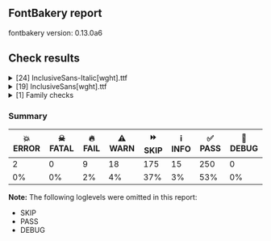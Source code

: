 ## FontBakery report

fontbakery version: 0.13.0a6





## Check results



<details><summary>[24] InclusiveSans-Italic[wght].ttf</summary>
<div>
<details>
    <summary>💥 <b>ERROR</b> Check if the axes match between the font and the Google Fonts version. <a href="https://fontbakery.readthedocs.io/en/stable/fontbakery/checks/vendorspecific.googlefonts.axes_match.html#"></a></summary>
    <div>







* 💥 **ERROR** <p>Failed with KeyError: 'fvar'</p>
<pre><code>  File &quot;/Users/marichalemma/Google/env/lib/python3.12/site-packages/fontbakery/checkrunner.py&quot;, line 213, in _run_check
    subresults = list(subresults)
                 ^^^^^^^^^^^^^^^^
  File &quot;/Users/marichalemma/Google/env/lib/python3.12/site-packages/fontbakery/checks/vendorspecific/googlefonts/axes_match.py&quot;, line 15, in check_axes_match
    a.axisTag: (a.minValue, a.maxValue) for a in remote_style[&quot;fvar&quot;].axes
                                                 ~~~~~~~~~~~~^^^^^^^^
  File &quot;/Users/marichalemma/Google/env/lib/python3.12/site-packages/fontTools/ttLib/ttFont.py&quot;, line 461, in __getitem__
    table = self._readTable(tag)
            ^^^^^^^^^^^^^^^^^^^^
  File &quot;/Users/marichalemma/Google/env/lib/python3.12/site-packages/fontTools/ttLib/ttFont.py&quot;, line 468, in _readTable
    data = self.reader[tag]
           ~~~~~~~~~~~^^^^^
  File &quot;/Users/marichalemma/Google/env/lib/python3.12/site-packages/fontTools/ttLib/sfnt.py&quot;, line 109, in __getitem__
    entry = self.tables[Tag(tag)]
            ~~~~~~~~~~~^^^^^^^^^^

</code></pre>
 [code: failed-check]



</div>
</details>

<details>
    <summary>🔥 <b>FAIL</b> Checking OS/2 fsSelection value. <a href="https://fontbakery.readthedocs.io/en/stable/fontbakery/checks/opentype.fsselection.html#"></a></summary>
    <div>







* 🔥 **FAIL** <p>OS/2 fsSelection REGULAR bit should be unset.</p>
 [code: bad-REGULAR]



* 🔥 **FAIL** <p>OS/2 fsSelection ITALIC bit should be set.</p>
 [code: bad-ITALIC]





</div>
</details>

<details>
    <summary>🔥 <b>FAIL</b> Checking post.italicAngle value. <a href="https://fontbakery.readthedocs.io/en/stable/fontbakery/checks/opentype.italic_angle.html#"></a></summary>
    <div>







* 🔥 **FAIL** <p>Font is italic, so post.italicAngle should be non-zero.</p>
 [code: zero-italic]



</div>
</details>

<details>
    <summary>🔥 <b>FAIL</b> Checking head.macStyle value. <a href="https://fontbakery.readthedocs.io/en/stable/fontbakery/checks/opentype.mac_style.html#"></a></summary>
    <div>







* 🔥 **FAIL** <p>head macStyle ITALIC bit should be set.</p>
 [code: bad-ITALIC]





</div>
</details>

<details>
    <summary>🔥 <b>FAIL</b> Font contains '.notdef' as its first glyph? <a href="https://fontbakery.readthedocs.io/en/stable/fontbakery/checks/mandatory_glyphs.html#"></a></summary>
    <div>







* 🔥 **FAIL** <p>The '.notdef' glyph should contain a drawing, but it is blank.</p>
 [code: notdef-is-blank]



</div>
</details>

<details>
    <summary>🔥 <b>FAIL</b> Check name table IDs 1, 2, 16, 17 to conform to Italic style. <a href="https://fontbakery.readthedocs.io/en/stable/fontbakery/checks/name.italic_names.html#"></a></summary>
    <div>







* 🔥 **FAIL** <p>Name ID 1 (Family Name) must not contain 'Italic'.</p>
 [code: bad-familyname]



* 🔥 **FAIL** <p>Name ID 2 (Subfamily Name) does not conform to specs. Only R/I/B/BI are allowed.
Got: 'Regular'.</p>
 [code: bad-subfamilyname]



</div>
</details>

<details>
    <summary>🔥 <b>FAIL</b> Space and non-breaking space have the same width? <a href="https://fontbakery.readthedocs.io/en/stable/fontbakery/checks/whitespace_widths.html#"></a></summary>
    <div>







* 🔥 **FAIL** <p>Space and non-breaking space have differing width: The space glyph named space is 200 font units wide, non-breaking space named (uni00A0) is 600 font units wide, and both should be positive and the same. GlyphsApp has &quot;Sidebearing arithmetic&quot; (<a href="https://glyphsapp.com/tutorials/spacing">https://glyphsapp.com/tutorials/spacing</a>) which allows you to set the non-breaking space width to always equal the space width.</p>
 [code: different-widths]



</div>
</details>

<details>
    <summary>🔥 <b>FAIL</b> Check font names are correct <a href="https://fontbakery.readthedocs.io/en/stable/fontbakery/checks/vendorspecific.googlefonts.font_names.html#"></a></summary>
    <div>







* 🔥 **FAIL** <p>Font names are incorrect:</p>
<table>
<thead>
<tr>
<th align="left">nameID</th>
<th align="left">current</th>
<th align="left">expected</th>
</tr>
</thead>
<tbody>
<tr>
<td align="left">Family Name</td>
<td align="left"><strong>Inclusive Sans Italic</strong></td>
<td align="left"><strong>Inclusive Sans</strong></td>
</tr>
<tr>
<td align="left">Subfamily Name</td>
<td align="left"><strong>Regular</strong></td>
<td align="left"><strong>Italic</strong></td>
</tr>
<tr>
<td align="left">Full Name</td>
<td align="left">Inclusive Sans Italic</td>
<td align="left">Inclusive Sans Italic</td>
</tr>
<tr>
<td align="left">Postscript Name</td>
<td align="left">InclusiveSans-Italic</td>
<td align="left">InclusiveSans-Italic</td>
</tr>
<tr>
<td align="left">Typographic Family Name</td>
<td align="left"><strong>Inclusive Sans</strong></td>
<td align="left"><strong>N/A</strong></td>
</tr>
<tr>
<td align="left">Typographic Subfamily Name</td>
<td align="left"><strong>Italic</strong></td>
<td align="left"><strong>N/A</strong></td>
</tr>
</tbody>
</table>
 [code: bad-names]



</div>
</details>

<details>
    <summary>⚠️ <b>WARN</b> Check accent of Lcaron, dcaron, lcaron, tcaron <a href="https://fontbakery.readthedocs.io/en/stable/fontbakery/checks/alt_caron.html#"></a></summary>
    <div>









* ⚠️ **WARN** <p>dcaron is decomposed and therefore could not be checked. Please check manually.</p>
 [code: decomposed-outline]



* ⚠️ **WARN** <p>lcaron is decomposed and therefore could not be checked. Please check manually.</p>
 [code: decomposed-outline]



* ⚠️ **WARN** <p>tcaron is decomposed and therefore could not be checked. Please check manually.</p>
 [code: decomposed-outline]



</div>
</details>

<details>
    <summary>⚠️ <b>WARN</b> Ensure variable fonts include an avar table. <a href="https://fontbakery.readthedocs.io/en/stable/fontbakery/checks/mandatory_avar_table.html#"></a></summary>
    <div>







* ⚠️ **WARN** <p>This variable font does not have an avar table. Most variable fonts should include an avar table to correctly define axes progression rates.</p>
 [code: missing-avar]



</div>
</details>

<details>
    <summary>⚠️ <b>WARN</b> Check math signs have the same width. <a href="https://fontbakery.readthedocs.io/en/stable/fontbakery/checks/math_signs_width.html#"></a></summary>
    <div>







* ⚠️ **WARN** <p>The most common width is 573 among a set of 3 math glyphs.
The following math glyphs have a different width, though:</p>
<p>Width = 614:
plus, equal</p>
<p>Width = 552:
greater, less</p>
<p>Width = 556:
multiply</p>
 [code: width-outliers]



</div>
</details>

<details>
    <summary>⚠️ <b>WARN</b> Validate size, and resolution of article images, and ensure article page has minimum length and includes visual assets. <a href="https://fontbakery.readthedocs.io/en/stable/fontbakery/checks/vendorspecific.googlefonts.article.images.html#"></a></summary>
    <div>







* ⚠️ **WARN** <p>Family metadata at . does not have an article.</p>
 [code: lacks-article]



</div>
</details>

<details>
    <summary>⚠️ <b>WARN</b> Check for codepoints not covered by METADATA subsets. <a href="https://fontbakery.readthedocs.io/en/stable/fontbakery/checks/vendorspecific.googlefonts.metadata.unreachable_subsetting.html#"></a></summary>
    <div>







* ⚠️ **WARN** <p>The following codepoints supported by the font are not covered by
any subsets defined in the font's metadata file, and will never
be served. You can solve this by either manually adding additional
subset declarations to METADATA.pb, or by editing the glyphset
definitions.</p>
<ul>
<li>U+02C7 CARON: try adding one of: yi, canadian-aboriginal, tifinagh</li>
<li>U+02D8 BREVE: try adding one of: yi, canadian-aboriginal</li>
<li>U+02D9 DOT ABOVE: try adding one of: yi, canadian-aboriginal</li>
<li>U+02DB OGONEK: try adding one of: yi, canadian-aboriginal</li>
<li>U+02DD DOUBLE ACUTE ACCENT: not included in any glyphset definition</li>
<li>U+0302 COMBINING CIRCUMFLEX ACCENT: try adding one of: math, cherokee, coptic, tifinagh</li>
<li>U+0306 COMBINING BREVE: try adding one of: old-permic, tifinagh</li>
<li>U+0307 COMBINING DOT ABOVE: try adding one of: tai-le, old-permic, canadian-aboriginal, malayalam, tifinagh, math, syriac, coptic</li>
<li>U+030A COMBINING RING ABOVE: try adding syriac</li>
<li>U+030B COMBINING DOUBLE ACUTE ACCENT: try adding one of: cherokee, osage
18 more.</li>
</ul>
<p>Use -F or --full-lists to disable shortening of long lists.</p>
<p>Or you can add the above codepoints to one of the subsets supported by the font: <code>latin</code>, <code>latin-ext</code>, <code>vietnamese</code></p>
 [code: unreachable-subsetting]



</div>
</details>

<details>
    <summary>⚠️ <b>WARN</b> Ensure dotted circle glyph is present and can attach marks. <a href="https://fontbakery.readthedocs.io/en/stable/fontbakery/checks/shaping.utils.html#"></a></summary>
    <div>







* ⚠️ **WARN** <p>No dotted circle glyph present</p>
 [code: missing-dotted-circle]



</div>
</details>

<details>
    <summary>⚠️ <b>WARN</b> Ensure soft_dotted characters lose their dot when combined with marks that replace the dot. <a href="https://fontbakery.readthedocs.io/en/stable/fontbakery/checks/shaping.utils.html#"></a></summary>
    <div>







* ⚠️ **WARN** <p>The dot of soft dotted characters used in orthographies <em>must</em> disappear in the following strings: į̀ į́ į̂ į̃ į̄ į̌ ị̀ ị́ ị̂ ị̃ ị̄</p>
<p>The dot of soft dotted characters <em>should</em> disappear in other cases, for example: į̆ į̇ į̈ į̉ į̊ į̋ į̒ į̛̀ į̛́ į̛̂ į̛̃ į̛̄ į̛̆ į̛̇ į̛̈ į̛̉ į̛̊ į̛̋ į̛̌ į̛̒</p>
<p>Your font fully covers the following languages that require the soft-dotted feature: Lithuanian (Latn, 2,357,094 speakers), Dutch (Latn, 31,709,104 speakers).</p>
<p>Your font does <em>not</em> cover the following languages that require the soft-dotted feature: Ijo, Southeast (Latn, 2,471,000 speakers), Mundani (Latn, 34,000 speakers), Gulay (Latn, 250,478 speakers), Makaa (Latn, 221,000 speakers), Nateni (Latn, 100,000 speakers), Lugbara (Latn, 2,200,000 speakers), Igbo (Latn, 27,823,640 speakers), Ukrainian (Cyrl, 29,273,587 speakers), Vute (Latn, 21,000 speakers), Nzakara (Latn, 50,000 speakers), Ebira (Latn, 2,200,000 speakers), Dan (Latn, 1,099,244 speakers), Ma’di (Latn, 584,000 speakers), Koonzime (Latn, 40,000 speakers), Avokaya (Latn, 100,000 speakers), Cicipu (Latn, 44,000 speakers), Bafut (Latn, 158,146 speakers), Kom (Latn, 360,685 speakers), South Central Banda (Latn, 244,000 speakers), Bete-Bendi (Latn, 100,000 speakers), Ekpeye (Latn, 226,000 speakers), Belarusian (Cyrl, 10,064,517 speakers), Mango (Latn, 77,000 speakers), Dii (Latn, 71,000 speakers), Ngbaka (Latn, 1,020,000 speakers), Sar (Latn, 500,000 speakers), Kpelle, Guinea (Latn, 622,000 speakers), Fur (Latn, 1,230,163 speakers), Navajo (Latn, 166,319 speakers), Zapotec (Latn, 490,000 speakers), Yala (Latn, 200,000 speakers), Ejagham (Latn, 120,000 speakers), Southern Kisi (Latn, 360,000 speakers), Mfumte (Latn, 79,000 speakers), Aghem (Latn, 38,843 speakers), Basaa (Latn, 332,940 speakers).</p>
 [code: soft-dotted]



</div>
</details>

<details>
    <summary>⚠️ <b>WARN</b> Ensure fonts have ScriptLangTags declared on the 'meta' table. <a href="https://fontbakery.readthedocs.io/en/stable/fontbakery/checks/vendorspecific.googlefonts.meta.script_lang_tags.html#"></a></summary>
    <div>







* ⚠️ **WARN** <p>This font file does not have a 'meta' table.</p>
 [code: lacks-meta-table]



</div>
</details>

<details>
    <summary>⚠️ <b>WARN</b> Checking OS/2 achVendID. <a href="https://fontbakery.readthedocs.io/en/stable/fontbakery/checks/vendorspecific.googlefonts.vendor_id.html#"></a></summary>
    <div>







* ⚠️ **WARN** <p>OS/2 VendorID value 'NONE' is not yet recognized. If you registered it recently, then it's safe to ignore this warning message. Otherwise, you should set it to your own unique 4 character code, and register it with Microsoft at <a href="https://www.microsoft.com/typography/links/vendorlist.aspx">https://www.microsoft.com/typography/links/vendorlist.aspx</a></p>
 [code: unknown]



</div>
</details>

<details>
    <summary>ℹ️ <b>INFO</b> List all superfamily filepaths <a href="https://fontbakery.readthedocs.io/en/stable/fontbakery/checks/superfamily.list.html#"></a></summary>
    <div>







* ℹ️ **INFO** <p>.</p>
 [code: family-path]



</div>
</details>

<details>
    <summary>ℹ️ <b>INFO</b> EPAR table present in font? <a href="https://fontbakery.readthedocs.io/en/stable/fontbakery/checks/epar.html#"></a></summary>
    <div>







* ℹ️ **INFO** <p>EPAR table not present in font. To learn more see <a href="https://github.com/fonttools/fontbakery/issues/818">https://github.com/fonttools/fontbakery/issues/818</a></p>
 [code: lacks-EPAR]



</div>
</details>

<details>
    <summary>ℹ️ <b>INFO</b> Show hinting filesize impact. <a href="https://fontbakery.readthedocs.io/en/stable/fontbakery/checks/hinting_impact.html#"></a></summary>
    <div>







* ℹ️ **INFO** <p>Hinting filesize impact:</p>
<table>
<thead>
<tr>
<th align="left"></th>
<th align="right">InclusiveSans-Italic[wght].ttf</th>
</tr>
</thead>
<tbody>
<tr>
<td align="left">Dehinted Size</td>
<td align="right">91.8kb</td>
</tr>
<tr>
<td align="left">Hinted Size</td>
<td align="right">91.8kb</td>
</tr>
<tr>
<td align="left">Increase</td>
<td align="right">24 bytes</td>
</tr>
<tr>
<td align="left">Change</td>
<td align="right">0.0 %</td>
</tr>
</tbody>
</table>
 [code: size-impact]



</div>
</details>

<details>
    <summary>ℹ️ <b>INFO</b> Font contains all required tables? <a href="https://fontbakery.readthedocs.io/en/stable/fontbakery/checks/required_tables.html#"></a></summary>
    <div>







* ℹ️ **INFO** <p>This font contains the following optional tables:</p>
<pre><code>- loca

- prep

- GPOS

- GSUB

- gasp
</code></pre>
 [code: optional-tables]





</div>
</details>

<details>
    <summary>ℹ️ <b>INFO</b> Check for presence of an ARTICLE.en_us.html file <a href="https://fontbakery.readthedocs.io/en/stable/fontbakery/checks/vendorspecific.googlefonts.description.has_article.html#"></a></summary>
    <div>







* ℹ️ **INFO** <p>This font doesn't have an ARTICLE.en_us.html file.</p>
 [code: missing-article]



</div>
</details>

<details>
    <summary>ℹ️ <b>INFO</b> Is the Grid-fitting and Scan-conversion Procedure ('gasp') table set to optimize rendering? <a href="https://fontbakery.readthedocs.io/en/stable/fontbakery/checks/vendorspecific.googlefonts.gasp.html#"></a></summary>
    <div>







* ℹ️ **INFO** <p>These are the ppm ranges declared on the gasp table:</p>
<p>PPM &lt;= 65535:
flag = 0x0F
- Use grid-fitting
- Use grayscale rendering
- Use gridfitting with ClearType symmetric smoothing
- Use smoothing along multiple axes with ClearType®</p>
 [code: ranges]



</div>
</details>

<details>
    <summary>ℹ️ <b>INFO</b> Font has old ttfautohint applied? <a href="https://fontbakery.readthedocs.io/en/stable/fontbakery/checks/vendorspecific.googlefonts.old_ttfautohint.html#"></a></summary>
    <div>







* ℹ️ **INFO** <p>Could not detect which version of ttfautohint was used in this font. It is typically specified as a comment in the font version entries of the 'name' table. Such font version strings are currently: ['Version 2.002']</p>
 [code: version-not-detected]



</div>
</details>
</div>
</details>

<details><summary>[19] InclusiveSans[wght].ttf</summary>
<div>
<details>
    <summary>💥 <b>ERROR</b> Check if the axes match between the font and the Google Fonts version. <a href="https://fontbakery.readthedocs.io/en/stable/fontbakery/checks/vendorspecific.googlefonts.axes_match.html#"></a></summary>
    <div>







* 💥 **ERROR** <p>Failed with KeyError: 'fvar'</p>
<pre><code>  File &quot;/Users/marichalemma/Google/env/lib/python3.12/site-packages/fontbakery/checkrunner.py&quot;, line 213, in _run_check
    subresults = list(subresults)
                 ^^^^^^^^^^^^^^^^
  File &quot;/Users/marichalemma/Google/env/lib/python3.12/site-packages/fontbakery/checks/vendorspecific/googlefonts/axes_match.py&quot;, line 15, in check_axes_match
    a.axisTag: (a.minValue, a.maxValue) for a in remote_style[&quot;fvar&quot;].axes
                                                 ~~~~~~~~~~~~^^^^^^^^
  File &quot;/Users/marichalemma/Google/env/lib/python3.12/site-packages/fontTools/ttLib/ttFont.py&quot;, line 461, in __getitem__
    table = self._readTable(tag)
            ^^^^^^^^^^^^^^^^^^^^
  File &quot;/Users/marichalemma/Google/env/lib/python3.12/site-packages/fontTools/ttLib/ttFont.py&quot;, line 468, in _readTable
    data = self.reader[tag]
           ~~~~~~~~~~~^^^^^
  File &quot;/Users/marichalemma/Google/env/lib/python3.12/site-packages/fontTools/ttLib/sfnt.py&quot;, line 109, in __getitem__
    entry = self.tables[Tag(tag)]
            ~~~~~~~~~~~^^^^^^^^^^

</code></pre>
 [code: failed-check]



</div>
</details>

<details>
    <summary>🔥 <b>FAIL</b> Font contains '.notdef' as its first glyph? <a href="https://fontbakery.readthedocs.io/en/stable/fontbakery/checks/mandatory_glyphs.html#"></a></summary>
    <div>







* 🔥 **FAIL** <p>The '.notdef' glyph should contain a drawing, but it is blank.</p>
 [code: notdef-is-blank]



</div>
</details>

<details>
    <summary>🔥 <b>FAIL</b> Space and non-breaking space have the same width? <a href="https://fontbakery.readthedocs.io/en/stable/fontbakery/checks/whitespace_widths.html#"></a></summary>
    <div>







* 🔥 **FAIL** <p>Space and non-breaking space have differing width: The space glyph named space is 200 font units wide, non-breaking space named (uni00A0) is 600 font units wide, and both should be positive and the same. GlyphsApp has &quot;Sidebearing arithmetic&quot; (<a href="https://glyphsapp.com/tutorials/spacing">https://glyphsapp.com/tutorials/spacing</a>) which allows you to set the non-breaking space width to always equal the space width.</p>
 [code: different-widths]



</div>
</details>

<details>
    <summary>⚠️ <b>WARN</b> Check accent of Lcaron, dcaron, lcaron, tcaron <a href="https://fontbakery.readthedocs.io/en/stable/fontbakery/checks/alt_caron.html#"></a></summary>
    <div>









* ⚠️ **WARN** <p>dcaron is decomposed and therefore could not be checked. Please check manually.</p>
 [code: decomposed-outline]



* ⚠️ **WARN** <p>lcaron is decomposed and therefore could not be checked. Please check manually.</p>
 [code: decomposed-outline]



* ⚠️ **WARN** <p>tcaron is decomposed and therefore could not be checked. Please check manually.</p>
 [code: decomposed-outline]



</div>
</details>

<details>
    <summary>⚠️ <b>WARN</b> Ensure variable fonts include an avar table. <a href="https://fontbakery.readthedocs.io/en/stable/fontbakery/checks/mandatory_avar_table.html#"></a></summary>
    <div>







* ⚠️ **WARN** <p>This variable font does not have an avar table. Most variable fonts should include an avar table to correctly define axes progression rates.</p>
 [code: missing-avar]



</div>
</details>

<details>
    <summary>⚠️ <b>WARN</b> Check math signs have the same width. <a href="https://fontbakery.readthedocs.io/en/stable/fontbakery/checks/math_signs_width.html#"></a></summary>
    <div>







* ⚠️ **WARN** <p>The most common width is 573 among a set of 3 math glyphs.
The following math glyphs have a different width, though:</p>
<p>Width = 614:
plus, equal</p>
<p>Width = 552:
greater, less</p>
<p>Width = 556:
multiply</p>
 [code: width-outliers]



</div>
</details>

<details>
    <summary>⚠️ <b>WARN</b> Validate size, and resolution of article images, and ensure article page has minimum length and includes visual assets. <a href="https://fontbakery.readthedocs.io/en/stable/fontbakery/checks/vendorspecific.googlefonts.article.images.html#"></a></summary>
    <div>







* ⚠️ **WARN** <p>Family metadata at . does not have an article.</p>
 [code: lacks-article]



</div>
</details>

<details>
    <summary>⚠️ <b>WARN</b> Check for codepoints not covered by METADATA subsets. <a href="https://fontbakery.readthedocs.io/en/stable/fontbakery/checks/vendorspecific.googlefonts.metadata.unreachable_subsetting.html#"></a></summary>
    <div>







* ⚠️ **WARN** <p>The following codepoints supported by the font are not covered by
any subsets defined in the font's metadata file, and will never
be served. You can solve this by either manually adding additional
subset declarations to METADATA.pb, or by editing the glyphset
definitions.</p>
<ul>
<li>U+02C7 CARON: try adding one of: yi, canadian-aboriginal, tifinagh</li>
<li>U+02D8 BREVE: try adding one of: yi, canadian-aboriginal</li>
<li>U+02D9 DOT ABOVE: try adding one of: yi, canadian-aboriginal</li>
<li>U+02DB OGONEK: try adding one of: yi, canadian-aboriginal</li>
<li>U+02DD DOUBLE ACUTE ACCENT: not included in any glyphset definition</li>
<li>U+0302 COMBINING CIRCUMFLEX ACCENT: try adding one of: math, cherokee, coptic, tifinagh</li>
<li>U+0306 COMBINING BREVE: try adding one of: old-permic, tifinagh</li>
<li>U+0307 COMBINING DOT ABOVE: try adding one of: tai-le, old-permic, canadian-aboriginal, malayalam, tifinagh, math, syriac, coptic</li>
<li>U+030A COMBINING RING ABOVE: try adding syriac</li>
<li>U+030B COMBINING DOUBLE ACUTE ACCENT: try adding one of: cherokee, osage
18 more.</li>
</ul>
<p>Use -F or --full-lists to disable shortening of long lists.</p>
<p>Or you can add the above codepoints to one of the subsets supported by the font: <code>latin</code>, <code>latin-ext</code>, <code>vietnamese</code></p>
 [code: unreachable-subsetting]



</div>
</details>

<details>
    <summary>⚠️ <b>WARN</b> Ensure dotted circle glyph is present and can attach marks. <a href="https://fontbakery.readthedocs.io/en/stable/fontbakery/checks/shaping.utils.html#"></a></summary>
    <div>







* ⚠️ **WARN** <p>No dotted circle glyph present</p>
 [code: missing-dotted-circle]



</div>
</details>

<details>
    <summary>⚠️ <b>WARN</b> Ensure soft_dotted characters lose their dot when combined with marks that replace the dot. <a href="https://fontbakery.readthedocs.io/en/stable/fontbakery/checks/shaping.utils.html#"></a></summary>
    <div>







* ⚠️ **WARN** <p>The dot of soft dotted characters used in orthographies <em>must</em> disappear in the following strings: į̀ į́ į̂ į̃ į̄ į̌ ị̀ ị́ ị̂ ị̃ ị̄</p>
<p>The dot of soft dotted characters <em>should</em> disappear in other cases, for example: į̆ į̇ į̈ į̉ į̊ į̋ į̒ į̛̀ į̛́ į̛̂ į̛̃ į̛̄ į̛̆ į̛̇ į̛̈ į̛̉ į̛̊ į̛̋ į̛̌ į̛̒</p>
<p>Your font fully covers the following languages that require the soft-dotted feature: Lithuanian (Latn, 2,357,094 speakers), Dutch (Latn, 31,709,104 speakers).</p>
<p>Your font does <em>not</em> cover the following languages that require the soft-dotted feature: Ijo, Southeast (Latn, 2,471,000 speakers), Mundani (Latn, 34,000 speakers), Gulay (Latn, 250,478 speakers), Makaa (Latn, 221,000 speakers), Nateni (Latn, 100,000 speakers), Lugbara (Latn, 2,200,000 speakers), Igbo (Latn, 27,823,640 speakers), Ukrainian (Cyrl, 29,273,587 speakers), Vute (Latn, 21,000 speakers), Nzakara (Latn, 50,000 speakers), Ebira (Latn, 2,200,000 speakers), Dan (Latn, 1,099,244 speakers), Ma’di (Latn, 584,000 speakers), Koonzime (Latn, 40,000 speakers), Avokaya (Latn, 100,000 speakers), Cicipu (Latn, 44,000 speakers), Bafut (Latn, 158,146 speakers), Kom (Latn, 360,685 speakers), South Central Banda (Latn, 244,000 speakers), Bete-Bendi (Latn, 100,000 speakers), Ekpeye (Latn, 226,000 speakers), Belarusian (Cyrl, 10,064,517 speakers), Mango (Latn, 77,000 speakers), Dii (Latn, 71,000 speakers), Ngbaka (Latn, 1,020,000 speakers), Sar (Latn, 500,000 speakers), Kpelle, Guinea (Latn, 622,000 speakers), Fur (Latn, 1,230,163 speakers), Navajo (Latn, 166,319 speakers), Zapotec (Latn, 490,000 speakers), Yala (Latn, 200,000 speakers), Ejagham (Latn, 120,000 speakers), Southern Kisi (Latn, 360,000 speakers), Mfumte (Latn, 79,000 speakers), Aghem (Latn, 38,843 speakers), Basaa (Latn, 332,940 speakers).</p>
 [code: soft-dotted]



</div>
</details>

<details>
    <summary>⚠️ <b>WARN</b> Ensure fonts have ScriptLangTags declared on the 'meta' table. <a href="https://fontbakery.readthedocs.io/en/stable/fontbakery/checks/vendorspecific.googlefonts.meta.script_lang_tags.html#"></a></summary>
    <div>







* ⚠️ **WARN** <p>This font file does not have a 'meta' table.</p>
 [code: lacks-meta-table]



</div>
</details>

<details>
    <summary>⚠️ <b>WARN</b> Checking OS/2 achVendID. <a href="https://fontbakery.readthedocs.io/en/stable/fontbakery/checks/vendorspecific.googlefonts.vendor_id.html#"></a></summary>
    <div>







* ⚠️ **WARN** <p>OS/2 VendorID value 'NONE' is not yet recognized. If you registered it recently, then it's safe to ignore this warning message. Otherwise, you should set it to your own unique 4 character code, and register it with Microsoft at <a href="https://www.microsoft.com/typography/links/vendorlist.aspx">https://www.microsoft.com/typography/links/vendorlist.aspx</a></p>
 [code: unknown]



</div>
</details>

<details>
    <summary>ℹ️ <b>INFO</b> List all superfamily filepaths <a href="https://fontbakery.readthedocs.io/en/stable/fontbakery/checks/superfamily.list.html#"></a></summary>
    <div>







* ℹ️ **INFO** <p>.</p>
 [code: family-path]



</div>
</details>

<details>
    <summary>ℹ️ <b>INFO</b> EPAR table present in font? <a href="https://fontbakery.readthedocs.io/en/stable/fontbakery/checks/epar.html#"></a></summary>
    <div>







* ℹ️ **INFO** <p>EPAR table not present in font. To learn more see <a href="https://github.com/fonttools/fontbakery/issues/818">https://github.com/fonttools/fontbakery/issues/818</a></p>
 [code: lacks-EPAR]



</div>
</details>

<details>
    <summary>ℹ️ <b>INFO</b> Show hinting filesize impact. <a href="https://fontbakery.readthedocs.io/en/stable/fontbakery/checks/hinting_impact.html#"></a></summary>
    <div>







* ℹ️ **INFO** <p>Hinting filesize impact:</p>
<table>
<thead>
<tr>
<th align="left"></th>
<th align="right">InclusiveSans[wght].ttf</th>
</tr>
</thead>
<tbody>
<tr>
<td align="left">Dehinted Size</td>
<td align="right">89.1kb</td>
</tr>
<tr>
<td align="left">Hinted Size</td>
<td align="right">89.1kb</td>
</tr>
<tr>
<td align="left">Increase</td>
<td align="right">24 bytes</td>
</tr>
<tr>
<td align="left">Change</td>
<td align="right">0.0 %</td>
</tr>
</tbody>
</table>
 [code: size-impact]



</div>
</details>

<details>
    <summary>ℹ️ <b>INFO</b> Font contains all required tables? <a href="https://fontbakery.readthedocs.io/en/stable/fontbakery/checks/required_tables.html#"></a></summary>
    <div>







* ℹ️ **INFO** <p>This font contains the following optional tables:</p>
<pre><code>- loca

- prep

- GPOS

- GSUB

- gasp
</code></pre>
 [code: optional-tables]





</div>
</details>

<details>
    <summary>ℹ️ <b>INFO</b> Check for presence of an ARTICLE.en_us.html file <a href="https://fontbakery.readthedocs.io/en/stable/fontbakery/checks/vendorspecific.googlefonts.description.has_article.html#"></a></summary>
    <div>







* ℹ️ **INFO** <p>This font doesn't have an ARTICLE.en_us.html file.</p>
 [code: missing-article]



</div>
</details>

<details>
    <summary>ℹ️ <b>INFO</b> Is the Grid-fitting and Scan-conversion Procedure ('gasp') table set to optimize rendering? <a href="https://fontbakery.readthedocs.io/en/stable/fontbakery/checks/vendorspecific.googlefonts.gasp.html#"></a></summary>
    <div>







* ℹ️ **INFO** <p>These are the ppm ranges declared on the gasp table:</p>
<p>PPM &lt;= 65535:
flag = 0x0F
- Use grid-fitting
- Use grayscale rendering
- Use gridfitting with ClearType symmetric smoothing
- Use smoothing along multiple axes with ClearType®</p>
 [code: ranges]



</div>
</details>

<details>
    <summary>ℹ️ <b>INFO</b> Font has old ttfautohint applied? <a href="https://fontbakery.readthedocs.io/en/stable/fontbakery/checks/vendorspecific.googlefonts.old_ttfautohint.html#"></a></summary>
    <div>







* ℹ️ **INFO** <p>Could not detect which version of ttfautohint was used in this font. It is typically specified as a comment in the font version entries of the 'name' table. Such font version strings are currently: ['Version 2.002']</p>
 [code: version-not-detected]



</div>
</details>
</div>
</details>

<details><summary>[1] Family checks</summary>
<div>
<details>
    <summary>ℹ️ <b>INFO</b> Check axis ordering on the STAT table. <a href="https://fontbakery.readthedocs.io/en/stable/fontbakery/checks/vendorspecific.googlefonts.STAT.axis_order.html#"></a></summary>
    <div>







* ℹ️ **INFO** <p>None of the fonts lack a STAT table.</p>
<pre><code>And these are the most common STAT axis orderings:
('wght-ital', 2)
</code></pre>
 [code: summary]



</div>
</details>
</div>
</details>




### Summary

| 💥 ERROR | ☠ FATAL | 🔥 FAIL | ⚠️ WARN | ⏩ SKIP | ℹ️ INFO | ✅ PASS | 🔎 DEBUG | 
| ---|---|---|---|---|---|---|---|
| 2 | 0 | 9 | 18 | 175 | 15 | 250 | 0 | 
| 0% | 0% | 2% | 4% | 37% | 3% | 53% | 0% | 



**Note:** The following loglevels were omitted in this report:


* SKIP
* PASS
* DEBUG
